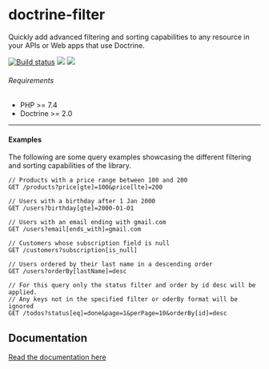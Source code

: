 # doctrine-filter

Quickly add advanced filtering and sorting capabilities to any resource in your APIs or Web apps that use
Doctrine.

<a href="https://travis-ci.com/github/maldoinc/doctrine-filter"><img src='https://api.travis-ci.com/maldoinc/doctrine-filter.svg?branch=master'  alt="Build status"/></a>
<img src='https://img.shields.io/travis/com/maldoinc/doctrine-filter' />
<img src='https://img.shields.io/github/license/maldoinc/doctrine-filter' />

###### Requirements

* PHP >= 7.4
* Doctrine >= 2.0

---

#### Examples

The following are some query examples showcasing the different filtering and sorting capabilities of the library.

```http request
// Products with a price range between 100 and 200
GET /products?price[gte]=100&price[lte]=200

// Users with a birthday after 1 Jan 2000
GET /users?birthday[gte]=2000-01-01

// Users with an email ending with gmail.com
GET /users?email[ends_with]=gmail.com

// Customers whose subscription field is null
GET /customers?subscription[is_null]

// Users ordered by their last name in a descending order
GET /users?orderBy[lastName]=desc

// For this query only the status filter and order by id desc will be applied.
// Any keys not in the specified filter or oderBy format will be ignored
GET /todos?status[eq]=done&page=1&perPage=10&orderBy[id]=desc
``` 

## Documentation

[Read the documentation here](docs/index.md)
